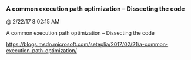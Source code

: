 ﻿

### A common execution path optimization – Dissecting the code
@ 2/22/17 8:02:15 AM

A common execution path optimization – Dissecting the code


https://blogs.msdn.microsoft.com/seteplia/2017/02/21/a-common-execution-path-optimization/

